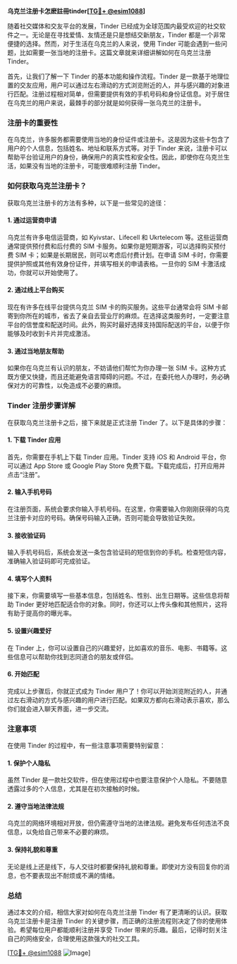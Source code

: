 **乌克兰注册卡怎麽註冊tinder[[TG💪+ @esim1088](https://t.me/s/esim1088)]**

随着社交媒体和交友平台的发展，Tinder 已经成为全球范围内最受欢迎的社交软件之一。无论是在寻找爱情、友情还是只是想结交新朋友，Tinder 都是一个非常便捷的选择。然而，对于生活在乌克兰的人来说，使用 Tinder 可能会遇到一些问题，比如需要一张当地的注册卡。这篇文章就来详细讲解如何在乌克兰注册 Tinder。

首先，让我们了解一下 Tinder 的基本功能和操作流程。Tinder 是一款基于地理位置的交友应用，用户可以通过左右滑动的方式浏览附近的人，并与感兴趣的对象进行匹配。注册过程相对简单，但需要提供有效的手机号码和身份证信息。对于居住在乌克兰的用户来说，最棘手的部分就是如何获得一张乌克兰的注册卡。

### 注册卡的重要性

在乌克兰，许多服务都需要使用当地的身份证件或注册卡。这是因为这些卡包含了用户的个人信息，包括姓名、地址和联系方式等。对于 Tinder 来说，注册卡可以帮助平台验证用户的身份，确保用户的真实性和安全性。因此，即使你在乌克兰生活，如果没有当地的注册卡，可能很难顺利注册 Tinder。

### 如何获取乌克兰注册卡？

获取乌克兰注册卡的方法有多种，以下是一些常见的途径：

#### 1. **通过运营商申请**
乌克兰有许多电信运营商，如 Kyivstar、Lifecell 和 Ukrtelecom 等。这些运营商通常提供预付费和后付费的 SIM 卡服务。如果你是短期游客，可以选择购买预付费 SIM 卡；如果是长期居民，则可以考虑后付费计划。在申请 SIM 卡时，你需要提供护照或其他有效身份证件，并填写相关的申请表格。一旦你的 SIM 卡激活成功，你就可以开始使用了。

#### 2. **通过线上平台购买**
现在有许多在线平台提供乌克兰 SIM 卡的购买服务。这些平台通常会将 SIM 卡邮寄到你所在的城市，省去了亲自去营业厅的麻烦。在选择这类服务时，一定要注意平台的信誉度和配送时间。此外，购买时最好选择支持国际配送的平台，以便于你能够及时收到卡片并完成激活。

#### 3. **通过当地朋友帮助**
如果你在乌克兰有认识的朋友，不妨请他们帮忙为你办理一张 SIM 卡。这种方式既方便又快捷，而且还能避免语言障碍的问题。不过，在委托他人办理时，务必确保对方的可靠性，以免造成不必要的麻烦。

### Tinder 注册步骤详解

在获取乌克兰注册卡之后，接下来就是正式注册 Tinder 了。以下是具体的步骤：

#### 1. **下载 Tinder 应用**
首先，你需要在手机上下载 Tinder 应用。Tinder 支持 iOS 和 Android 平台，你可以通过 App Store 或 Google Play Store 免费下载。下载完成后，打开应用并点击“注册”。

#### 2. **输入手机号码**
在注册页面，系统会要求你输入手机号码。在这里，你需要输入你刚刚获得的乌克兰注册卡对应的号码。确保号码输入正确，否则可能会导致验证失败。

#### 3. **接收验证码**
输入手机号码后，系统会发送一条包含验证码的短信到你的手机。检查短信内容，准确输入验证码即可完成验证。

#### 4. **填写个人资料**
接下来，你需要填写一些基本信息，包括姓名、性别、出生日期等。这些信息将帮助 Tinder 更好地匹配适合你的对象。同时，你还可以上传头像和其他照片，这将有助于提高你的曝光率。

#### 5. **设置兴趣爱好**
在 Tinder 上，你可以设置自己的兴趣爱好，比如喜欢的音乐、电影、书籍等。这些信息可以帮助你找到志同道合的朋友或伴侣。

#### 6. **开始匹配**
完成以上步骤后，你就正式成为 Tinder 用户了！你可以开始浏览附近的人，并通过左右滑动的方式与感兴趣的用户进行匹配。如果双方都向右滑动表示喜欢，那么你们就会进入聊天界面，进一步交流。

### 注意事项

在使用 Tinder 的过程中，有一些注意事项需要特别留意：

#### 1. **保护个人隐私**
虽然 Tinder 是一款社交软件，但在使用过程中也要注意保护个人隐私。不要随意透露过多的个人信息，尤其是在初次接触的时候。

#### 2. **遵守当地法律法规**
乌克兰的网络环境相对开放，但仍需遵守当地的法律法规。避免发布任何违法不良信息，以免给自己带来不必要的麻烦。

#### 3. **保持礼貌和尊重**
无论是线上还是线下，与人交往时都要保持礼貌和尊重。即使对方没有回复你的消息，也不要表现出不耐烦或不满的情绪。

### 总结

通过本文的介绍，相信大家对如何在乌克兰注册 Tinder 有了更清晰的认识。获取乌克兰注册卡是注册 Tinder 的关键步骤，而正确的注册流程则决定了你的使用体验。希望每位用户都能顺利注册并享受 Tinder 带来的乐趣。最后，记得时刻关注自己的网络安全，合理使用这款强大的社交工具。

[[TG💪+ @esim1088](https://t.me/s/esim1088) ![Image](https://i.postimg.cc/4NQfJmqS/Snipaste-2025-05-13-00-14-12.png)]